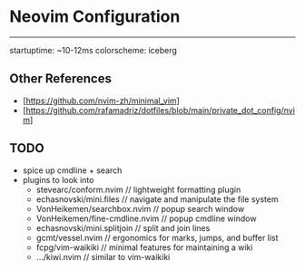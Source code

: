 # Neovim Configuration
---
startuptime: ~10-12ms
colorscheme: iceberg

## Other References
- [https://github.com/nvim-zh/minimal_vim]
- [https://github.com/rafamadriz/dotfiles/blob/main/private_dot_config/nvim]

## TODO
- spice up cmdline + search
- plugins to look into
    - stevearc/conform.nvim           // lightweight formatting plugin
    - echasnovski/mini.files          // navigate and manipulate the file system
    - VonHeikemen/searchbox.nvim      // popup search window
    - VonHeikemen/fine-cmdline.nvim   // popup cmdline window
    - echasnovski/mini.splitjoin      // split and join lines
    - gcmt/vessel.nvim                // ergonomics for marks, jumps, and buffer list
    - fcpg/vim-waikiki                // minimal features for maintaining a wiki
    - .../kiwi.nvim                   // similar to vim-waikiki
